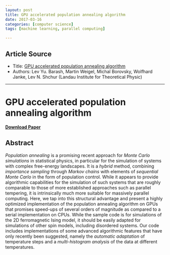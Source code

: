 ```yaml
---
layout: post
title: GPU accelerated population annealing algorithm
date: 2017-03-16
categories: [computer science]
tags: [machine learning, parallel computing]

---
```



## Article Source
* Title: [GPU accelerated population annealing algorithm](http://hgpu.org/?p=17061)
* Authors: Lev Yu. Barash, Martin Weigel, Michal Borovsky, Wolfhard Janke, Lev N. Shchur (Landau Institute for Theoretical Physic)

---


GPU accelerated population annealing algorithm
====================================

[**Download Paper**](https://arxiv.org/pdf/1703.03676)

Abstract
--------
*Population annealing* is a promising recent approach for *Monte Carlo simulations* in statistical physics, in particular for the simulation of systems with complex free-energy landscapes. It is a *hybrid* method, combining *importance sampling* through *Markov chains* with elements of *sequential Monte Carlo* in the form of population control. While it appears to provide algorithmic capabilities for the simulation of such systems that are roughly comparable to those of more established approaches such as parallel tempering, it is intrinsically much more suitable for massively parallel computing. Here, we tap into this structural advantage and present a highly optimized implementation of the population annealing algorithm on GPUs that promises speed-ups of several orders of magnitude as compared to a serial implementation on CPUs. While the sample code is for simulations of the 2D ferromagnetic Ising model, it should be easily adapted for simulations of other spin models, including disordered systems. Our code includes implementations of some advanced algorithmic features that have only recently been suggested, namely the *automatic adaptation* of temperature steps and a *multi-histogram analysis* of the data at different temperatures.
